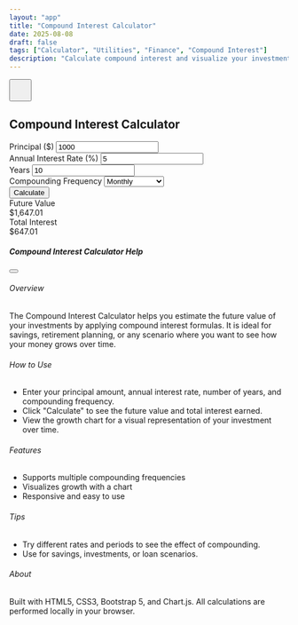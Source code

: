 ```yaml
---
layout: "app"
title: "Compound Interest Calculator"
date: 2025-08-08
draft: false
tags: ["Calculator", "Utilities", "Finance", "Compound Interest"]
description: "Calculate compound interest and visualize your investment growth."
---
```

<main class="min-vh-100 d-flex align-items-center justify-content-center position-relative">
  <button type="button" class="btn btn-light position-absolute top-0 end-0 m-3 rounded-circle shadow" data-bs-toggle="modal" data-bs-target="#helpModal" style="z-index:10;width:2.5rem;height:2.5rem;">
    <i class="fas fa-question fa-lg text-primary"></i>
  </button>
  <div class="calc-wrap">
    <section class="card shadow-lg border-0 h-100">
      <div class="card-header bg-transparent">
        <h1 class="h4 mb-0 text-center">Compound Interest Calculator</h1>
      </div>
      <div class="card-body">
        <div class="form-container">
          <div class="mb-3">
            <label for="principal" class="form-label">Principal ($)</label>
            <input type="number" class="form-control" id="principal" value="1000">
          </div>
          <div class="mb-3">
            <label for="rate" class="form-label">Annual Interest Rate (%)</label>
            <input type="number" class="form-control" id="rate" value="5">
          </div>
          <div class="mb-3">
            <label for="years" class="form-label">Years</label>
            <input type="number" class="form-control" id="years" value="10">
          </div>
          <div class="mb-3">
            <label for="frequency" class="form-label">Compounding Frequency</label>
            <select class="form-select" id="frequency">
              <option value="1">Annually</option>
              <option value="2">Semi-Annually</option>
              <option value="4">Quarterly</option>
              <option value="12" selected>Monthly</option>
              <option value="365">Daily</option>
            </select>
          </div>
          <div class="mb-3">
            <button id="calculate" class="btn btn-primary w-100">Calculate</button>
          </div>
        </div>
        <div class="results mt-4">
          <div class="result-card">
            <div class="result-label">Future Value</div>
            <div id="future-value" class="result-value">$1,647.01</div>
          </div>
          <div class="result-card">
            <div class="result-label">Total Interest</div>
            <div id="total-interest" class="result-value">$647.01</div>
          </div>
        </div>
        <div class="chart-container mt-4">
          <canvas id="growth-chart"></canvas>
        </div>
      </div>
    </section>
  </div>
</main>
<div class="modal fade" id="helpModal" tabindex="-1" aria-labelledby="helpModalLabel" aria-hidden="true">
  <div class="modal-dialog modal-dialog-centered modal-lg">
    <div class="modal-content">
      <div class="modal-header">
        <h5 class="modal-title" id="helpModalLabel">Compound Interest Calculator Help</h5>
        <button type="button" class="btn-close" data-bs-dismiss="modal" aria-label="Close"></button>
      </div>
      <div class="modal-body">
        <h6>Overview</h6>
        <p>
          The Compound Interest Calculator helps you estimate the future value of your investments by applying compound interest formulas. It is ideal for savings, retirement planning, or any scenario where you want to see how your money grows over time.
        </p>
        <h6>How to Use</h6>
        <ul>
          <li>Enter your principal amount, annual interest rate, number of years, and compounding frequency.</li>
          <li>Click "Calculate" to see the future value and total interest earned.</li>
          <li>View the growth chart for a visual representation of your investment over time.</li>
        </ul>
        <h6>Features</h6>
        <ul>
          <li>Supports multiple compounding frequencies</li>
          <li>Visualizes growth with a chart</li>
          <li>Responsive and easy to use</li>
        </ul>
        <h6>Tips</h6>
        <ul>
          <li>Try different rates and periods to see the effect of compounding.</li>
          <li>Use for savings, investments, or loan scenarios.</li>
        </ul>
        <h6>About</h6>
        <p>
          Built with HTML5, CSS3, Bootstrap 5, and Chart.js. All calculations are performed locally in your browser.
        </p>
      </div>
    </div>
  </div>
</div>
